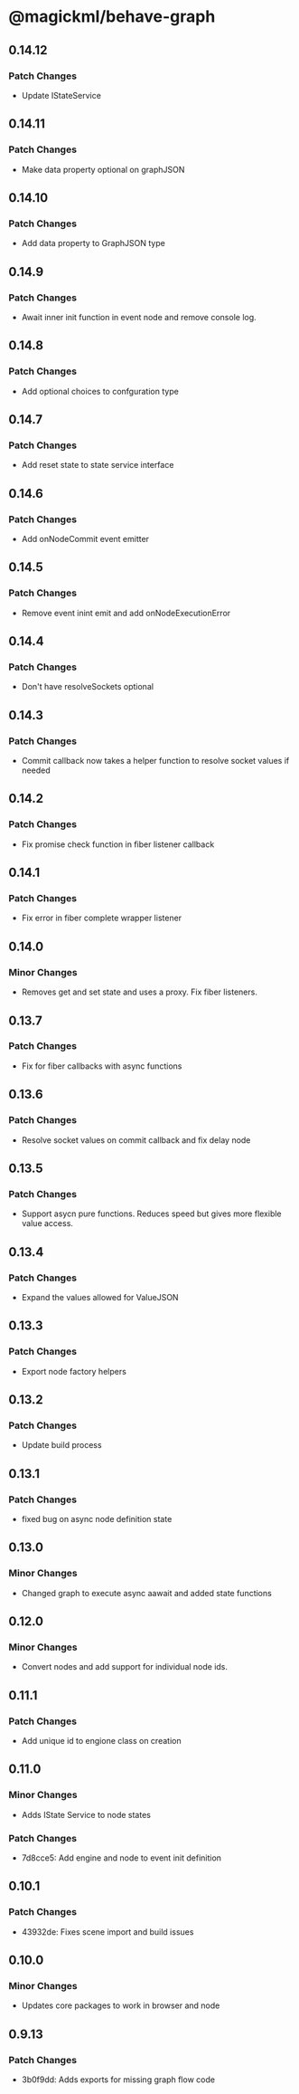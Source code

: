 # @magickml/behave-graph

## 0.14.12

### Patch Changes

- Update IStateService

## 0.14.11

### Patch Changes

- Make data property optional on graphJSON

## 0.14.10

### Patch Changes

- Add data property to GraphJSON type

## 0.14.9

### Patch Changes

- Await inner init function in event node and remove console log.

## 0.14.8

### Patch Changes

- Add optional choices to confguration type

## 0.14.7

### Patch Changes

- Add reset state to state service interface

## 0.14.6

### Patch Changes

- Add onNodeCommit event emitter

## 0.14.5

### Patch Changes

- Remove event inint emit and add onNodeExecutionError

## 0.14.4

### Patch Changes

- Don't have resolveSockets optional

## 0.14.3

### Patch Changes

- Commit callback now takes a helper function to resolve socket values if needed

## 0.14.2

### Patch Changes

- Fix promise check function in fiber listener callback

## 0.14.1

### Patch Changes

- Fix error in fiber complete wrapper listener

## 0.14.0

### Minor Changes

- Removes get and set state and uses a proxy. Fix fiber listeners.

## 0.13.7

### Patch Changes

- Fix for fiber callbacks with async functions

## 0.13.6

### Patch Changes

- Resolve socket values on commit callback and fix delay node

## 0.13.5

### Patch Changes

- Support asycn pure functions. Reduces speed but gives more flexible value access.

## 0.13.4

### Patch Changes

- Expand the values allowed for ValueJSON

## 0.13.3

### Patch Changes

- Export node factory helpers

## 0.13.2

### Patch Changes

- Update build process

## 0.13.1

### Patch Changes

- fixed bug on async node definition state

## 0.13.0

### Minor Changes

- Changed graph to execute async aawait and added state functions

## 0.12.0

### Minor Changes

- Convert nodes and add support for individual node ids.

## 0.11.1

### Patch Changes

- Add unique id to engione class on creation

## 0.11.0

### Minor Changes

- Adds IState Service to node states

### Patch Changes

- 7d8cce5: Add engine and node to event init definition

## 0.10.1

### Patch Changes

- 43932de: Fixes scene import and build issues

## 0.10.0

### Minor Changes

- Updates core packages to work in browser and node

## 0.9.13

### Patch Changes

- 3b0f9dd: Adds exports for missing graph flow code
